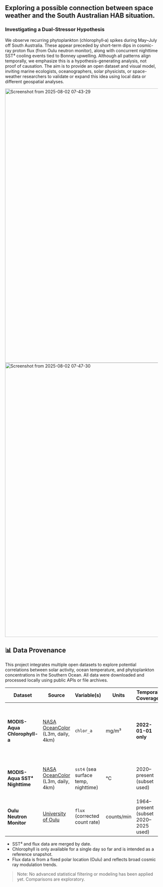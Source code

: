 ## Exploring a possible connection between space weather and the South Australian HAB situation.

### Investigating a Dual-Stressor Hypothesis

We observe recurring phytoplankton (chlorophyll‑a) spikes during May–July off South Australia. These appear preceded by short-term dips in cosmic-ray proton flux (from Oulu neutron monitor), along with concurrent nighttime SST⁴ cooling events tied to Bonney upwelling. Although all patterns align temporally, we emphasize this is a hypothesis-generating analysis, not proof of causation. The aim is to provide an open dataset and visual model, inviting marine ecologists, oceanographers, solar physicists, or space-weather researchers to validate or expand this idea using local data or different geospatial analyses.

<img width="1851" height="901" alt="Screenshot from 2025-08-02 07-43-29" src="https://github.com/user-attachments/assets/646eae52-2eb7-4a16-9583-e602e8337485" />

<img width="1851" height="901" alt="Screenshot from 2025-08-02 07-47-30" src="https://github.com/user-attachments/assets/a5e67350-d82e-427a-9267-f974e02301e5" />

## 📊 Data Provenance

This project integrates multiple open datasets to explore potential correlations between solar activity, ocean temperature, and phytoplankton concentrations in the Southern Ocean. All data were downloaded and processed locally using public APIs or file archives.

| Dataset                      | Source                                                                 | Variable(s)                    | Units      | Temporal Coverage       | Notes |
|------------------------------|------------------------------------------------------------------------|--------------------------------|------------|--------------------------|-------|
| **MODIS-Aqua Chlorophyll-a** | [NASA OceanColor](https://oceandata.sci.gsfc.nasa.gov) (L3m, daily, 4km) | `chlor_a`                      | mg/m³      | **2022-01-01 only**      | Single snapshot, averaged over bounding box covering Bonney Coast |
| **MODIS-Aqua SST⁴ Nighttime** | [NASA OceanColor](https://oceandata.sci.gsfc.nasa.gov) (L3m, daily, 4km) | `sst4` (sea surface temp, nighttime) | °C         | 2020–present (subset used) | Matches chlorophyll data spatial resolution and region |
| **Oulu Neutron Monitor**     | [University of Oulu](https://cosmicrays.oulu.fi)                      | `flux` (corrected count rate)  | counts/min | 1964–present (subset 2020–2025 used) | Used as proxy for high-energy cosmic ray muon flux |

- SST⁴ and flux data are merged by date.
- Chlorophyll is only available for a single day so far and is intended as a reference snapshot.
- Flux data is from a fixed polar location (Oulu) and reflects broad cosmic ray modulation trends.

> Note: No advanced statistical filtering or modeling has been applied yet. Comparisons are exploratory.
